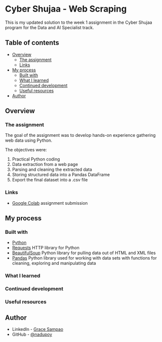 # Cyber Shujaa - Web Scraping

This is my updated solution to the week 1 assignment in the Cyber Shujaa program 
for the Data and AI Specialist track.

## Table of contents

- [Overview](#overview)
  - [The assignment](#the-assignment)
  - [Links](#links)
- [My process](#my-process)
  - [Built with](#built-with)
  - [What I learned](#what-i-learned)
  - [Continued development](#continued-development)
  - [Useful resources](#useful-resources)
- [Author](#author)

## Overview

### The assignment

The goal of the assignment was to develop hands-on experience gathering web data 
using Python.

The objectives were:
  1. Practical Python coding
  2. Data extraction from a web page
  3. Parsing and cleaning the extracted data
  4. Storing structured data into a Pandas DataFrame
  5. Export the final dataset into a .csv file

### Links

- [Google Colab](https://colab.research.google.com/drive/1plbhwdRXuqQXqgncfocjvGL6ntMn_eVj?usp=sharing) 
assignment submission

## My process

### Built with

- [Python](https://www.python.org)
- [Requests](https://requests.readthedocs.io/en/latest) HTTP library for Python
- [BeautifulSoup](https://www.crummy.com/software/BeautifulSoup/bs4/doc) Python 
library for pulling data out of HTML and XML files
- [Pandas](https://pandas.pydata.org/docs/index.html) Python library used for 
working with data sets with functions for cleaning, exploring and manipulating data

### What I learned

### Continued development

### Useful resources

## Author

- LinkedIn - [Grace Sampao](https://www.linkedin.com/in/grace-sampao)
- GitHub - [@nadupoy](https://github.com/nadupoy)
